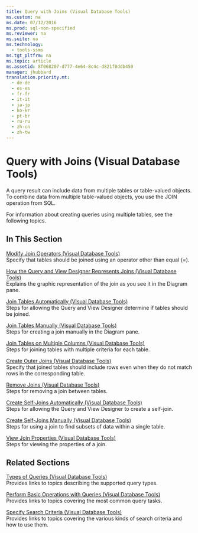```yaml
---
title: Query with Joins (Visual Database Tools)
ms.custom: na
ms.date: 07/12/2016
ms.prod: sql-non-specified
ms.reviewer: na
ms.suite: na
ms.technology: 
  - tools-ssms
ms.tgt_pltfrm: na
ms.topic: article
ms.assetid: 8f068207-d777-4e64-8c4c-d821f0ddb450
manager: jhubbard
translation.priority.mt: 
  - de-de
  - es-es
  - fr-fr
  - it-it
  - ja-jp
  - ko-kr
  - pt-br
  - ru-ru
  - zh-cn
  - zh-tw
---
```

# Query with Joins (Visual Database Tools)
A query result can include data from multiple tables or table\-valued objects. To combine data from multiple table\-valued objects, you use the JOIN operation from SQL.  
  
For information about creating queries using multiple tables, see the following topics.  
  
## In This Section  
[Modify Join Operators &#40;Visual Database Tools&#41;](../content/Modify-Join-Operators--Visual-Database-Tools-.md)  
Specify that tables should be joined using an operator other than equal (\=).  
  
[How the Query and View Designer Represents Joins &#40;Visual Database Tools&#41;](../content/How-the-Query-and-View-Designer-Represents-Joins--Visual-Database-Tools-.md)  
Explains the graphic representation of the join as you see it in the Diagram pane.  
  
[Join Tables Automatically &#40;Visual Database Tools&#41;](../content/Join-Tables-Automatically--Visual-Database-Tools-.md)  
Steps for allowing the Query and View Designer determine if tables should be joined.  
  
[Join Tables Manually &#40;Visual Database Tools&#41;](../content/Join-Tables-Manually--Visual-Database-Tools-.md)  
Steps for creating a join manually in the Diagram pane.  
  
[Join Tables on Multiple Columns &#40;Visual Database Tools&#41;](../content/Join-Tables-on-Multiple-Columns--Visual-Database-Tools-.md)  
Steps for joining tables with multiple criteria for each table.  
  
[Create Outer Joins &#40;Visual Database Tools&#41;](../content/Create-Outer-Joins--Visual-Database-Tools-.md)  
Specify that joined tables should include rows even when they do not match rows in the corresponding table.  
  
[Remove Joins &#40;Visual Database Tools&#41;](../content/Remove-Joins--Visual-Database-Tools-.md)  
Steps for removing a join between tables.  
  
[Create Self-Joins Automatically &#40;Visual Database Tools&#41;](../content/Create-Self-Joins-Automatically--Visual-Database-Tools-.md)  
Steps for allowing the Query and View Designer to create a self\-join.  
  
[Create Self-Joins Manually &#40;Visual Database Tools&#41;](../content/Create-Self-Joins-Manually--Visual-Database-Tools-.md)  
Steps for using a join to find subsets of data within a single table.  
  
[View Join Properties &#40;Visual Database Tools&#41;](../content/View-Join-Properties--Visual-Database-Tools-.md)  
Steps for viewing the properties of a join.  
  
## Related Sections  
[Types of Queries &#40;Visual Database Tools&#41;](../content/Types-of-Queries--Visual-Database-Tools-.md)  
Provides links to topics describing the supported query types.  
  
[Perform Basic Operations with Queries &#40;Visual Database Tools&#41;](../content/Perform-Basic-Operations-with-Queries--Visual-Database-Tools-.md)  
Provides links to topics covering the most common query tasks.  
  
[Specify Search Criteria &#40;Visual Database Tools&#41;](../content/Specify-Search-Criteria--Visual-Database-Tools-.md)  
Provides links to topics covering the various kinds of search criteria and how to use them.  
  
